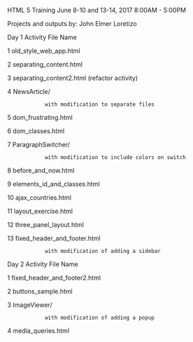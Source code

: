 HTML 5 Training
June 8-10 and 13-14, 2017
8:00AM - 5:00PM


Projects and outputs by: John Elmer Loretizo

Day 1
Activity        File Name

1           old_style_web_app.html

2           separating_content.html

3           separating_content2.html (refactor activity)

4           NewsArticle/

                with modification to separate files

5           dom_frustrating.html

6           dom_classes.html

7           ParagraphSwitcher/

                with modification to include colors on switch

8           before_and_now.html

9           elements_id_and_classes.html

10          ajax_countries.html

11          layout_exercise.html

12          three_panel_layout.html

13          fixed_header_and_footer.html

                with modification of adding a sidebar

Day 2
Activity        File Name

1           fixed_header_and_footer2.html

2           buttons_sample.html

3           ImageViewer/

                with modification of adding a popup

4           media_queries.html
